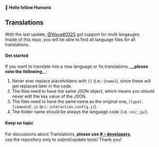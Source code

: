 **👋 Hello fellow Humans**

## **__Translations__**
With the last update, [@Waya#0325](https://waya.one) got support for multi langauges. <br />
Inside of this repo, you will be able to find all language files for all translations. <br />

#### Get started
If you want to translate into a new language or fix translations, **__please note the following**__:<br />
1. Never ever replace placeholders with `{}` (i.e.: `{name}`), since these will get replaced later in the code.<br />
2. The files need to have the same JSON object, which means you should never edit the key value of the JSON.<br />
3. The files need to have the same name as the original one, `[type].[command].js` (e.i.: `interaction.config.js`).<br />
4. The folder name should be always the language code (i.e.: `en/`, `jp/`).

#### Keep on topic
For discussions about Translations, **please use [#・developers](https://waya.one/go/discord)**, <br />
use the repository only to submit/update texts! Thank you!
